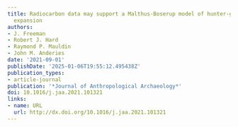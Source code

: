 ```yaml
---
title: Radiocarbon data may support a Malthus-Boserup model of hunter-gatherer population
  expansion
authors:
- J. Freeman
- Robert J. Hard
- Raymond P. Mauldin
- John M. Anderies
date: '2021-09-01'
publishDate: '2025-01-06T19:55:12.495438Z'
publication_types:
- article-journal
publication: '*Journal of Anthropological Archaeology*'
doi: 10.1016/j.jaa.2021.101321
links:
- name: URL
  url: http://dx.doi.org/10.1016/j.jaa.2021.101321
---
```

